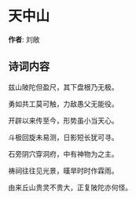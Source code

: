 # 天中山

**作者**: 刘敞

## 诗词内容

兹山陂陀但盈尺，其下盘根乃无极。

勇如共工莫可触，力敌愚父无能役。

开辟以来传至今，形势虽小当天心。

斗极回旋未易测，日影短长犹可寻。

石旁阴穴穿洞府，中有神物为之主。

祷祠往往见光景，暵旱时时作霖雨。

由来丘山贵灵不贵大，正复陂陀亦何怪。

